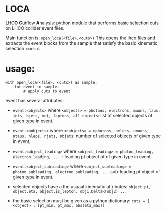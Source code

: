 # LOCA

**L**HC**O** **C**utflow **A**nalysis: python module that performs basic selection cuts on LHCO collider event files.

Main function is: ```open_loca(<file>,<cuts>)```
This opens the lhco files and extracts the event blocks from the sample
that satisfy the basic kinematic selection ```<cuts>```.

# usage:
```
with open_loca(<file>, <cuts>) as sample:
    for event in sample:
        # apply cuts to event
```
event has several attributes:

- ```event.<objects>``` where ```<objects> = photons, electrons, muons, taus, jets, bjets, met, leptons, all_objects```: list of selected objects of given type in event.
- ```event.<nobjects>``` where ```<nobjects> = nphotons, nelecs, nmuons, ntaus, nleps, njets, nbjets```: number of selected objects of given type in event, 
- ```event.<object_leading>``` where ```<object_leading> = photon_leading, electron_leading, ... ```: leading pt object of of given type in event.
- ```event.<object_subleading>``` where ```<object_subleading> = photon_subleading, electron_subleading, ...``` sub-leading pt object of given type in event.

- selected objects have a the usuaal kinematic attributes: ```object.pt, object.eta, object.is_lepton, obj1.DeltaR(obj2) ...```
- the basic selection <cuts> must be given as a python dictionary: ```cuts = { <object> : [pt_min, pt_max, abs(eta_max)]```   
